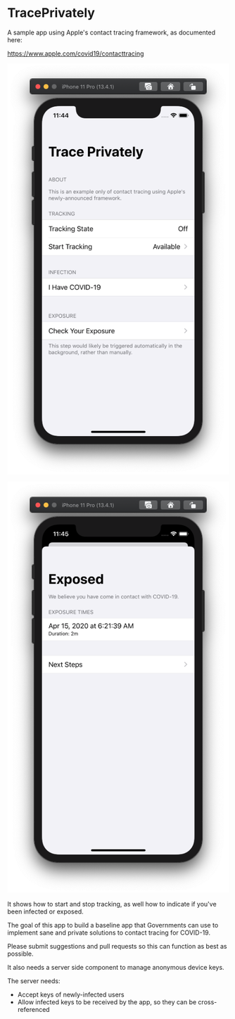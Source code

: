 # TracePrivately
A sample app using Apple's contact tracing framework, as documented here:

https://www.apple.com/covid19/contacttracing

![Main Window](https://github.com/CrunchyBagel/TracePrivately/blob/master/screenshots/trace-main.png?raw=true)

![Exposed Window](https://github.com/CrunchyBagel/TracePrivately/blob/master/screenshots/trace-exposed.png?raw=true)

It shows how to start and stop tracking, as well how to indicate if you've been infected or exposed.

The goal of this app to build a baseline app that Governments can use to implement sane and private solutions to contact tracing for COVID-19.

Please submit suggestions and pull requests so this can function as best as possible.

It also needs a server side component to manage anonymous device keys.

The server needs:

* Accept keys of newly-infected users
* Allow infected keys to be received by the app, so they can be cross-referenced
